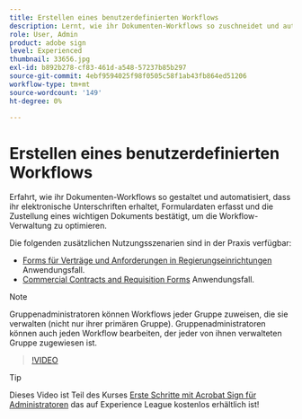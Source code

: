 ```yaml
---
title: Erstellen eines benutzerdefinierten Workflows
description: Lernt, wie ihr Dokumenten-Workflows so zuschneidet und automatisiert, dass ihr schnell elektronische Unterschriften erhaltet und Formulardaten erfasst.
role: User, Admin
product: adobe sign
level: Experienced
thumbnail: 33656.jpg
exl-id: b892b278-cf83-461d-a548-57237b85b297
source-git-commit: 4ebf9594025f98f0505c58f1ab43fb864ed51206
workflow-type: tm+mt
source-wordcount: '149'
ht-degree: 0%

---
```


# Erstellen eines benutzerdefinierten Workflows

Erfahrt, wie ihr Dokumenten-Workflows so gestaltet und automatisiert, dass ihr elektronische Unterschriften erhaltet, Formulardaten erfasst und die Zustellung eines wichtigen Dokuments bestätigt, um die Workflow-Verwaltung zu optimieren.

Die folgenden zusätzlichen Nutzungsszenarien sind in der Praxis verfügbar:

* [Forms für Verträge und Anforderungen in Regierungseinrichtungen](https://experienceleague.adobe.com/docs/document-cloud-learn/sign-learning-hub/expand/recipes/gov/usecasegovcontracts.html?lang=en) Anwendungsfall.
* [Commercial Contracts and Requisition Forms](https://experienceleague.adobe.com/docs/document-cloud-learn/sign-learning-hub/expand/recipes/com/usecasecomcontracts.html?lang=en) Anwendungsfall.

>[!NOTE]
>
>Gruppenadministratoren können Workflows jeder Gruppe zuweisen, die sie verwalten (nicht nur ihrer primären Gruppe). Gruppenadministratoren können auch jeden Workflow bearbeiten, der jeder von ihnen verwalteten Gruppe zugewiesen ist.

>[!VIDEO](https://video.tv.adobe.com/v/33656?quality=12&learn=on&hidetitle=true)

>[!TIP]
>
>Dieses Video ist Teil des Kurses [Erste Schritte mit Acrobat Sign für Administratoren](https://experienceleague.adobe.com/?recommended=Sign-A-1-2020.2) das auf Experience League kostenlos erhältlich ist!

